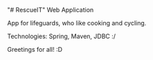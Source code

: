 "# RescueIT" Web Application

App for lifeguards, who like cooking and cycling.

Technologies: Spring, Maven, JDBC :/

Greetings for all! :D
